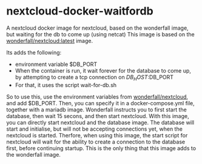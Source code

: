# nextcloud-docker-waitfordb
A nextcloud docker image for nextcloud, based on the wonderfall image, but waiting for the db to come up (using netcat)
This image is based on the [wonderfall/nextcloud:latest](https://hub.docker.com/r/wonderfall/nextcloud/) image.

Its adds the following:
* environment variable $DB_PORT
* When the container is run, it wait forever for the database to come up, by attempting to create a tcp connection on $DB_HOST:$DB_PORT
* For that, it uses the script wait-for-db.sh

So to use this, use the environment variables from [wonderfall/nextcloud](https://hub.docker.com/r/wonderfall/nextcloud/), and add $DB_PORT.
Then, you can specify it in a docker-compose.yml file, together with a mariadb image. Wonderfall instructs you to first start the database,
then wait 15 secons, and then start nextcloud. With this image, you can directly start nextcloud and the database image. The database will
start and initialise, but will not be accepting connections yet, when the nextcloud is started. Therfore, when using this image, the 
start script for nextcloud will wait for the ability to create a connection to the database first, before continuing startup.
This is the only thing that this image adds to the wonderfall image.

